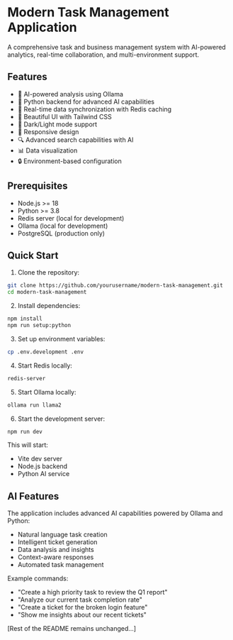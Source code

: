 # Modern Task Management Application

A comprehensive task and business management system with AI-powered analytics, real-time collaboration, and multi-environment support.

## Features

- 🤖 AI-powered analysis using Ollama
- 🐍 Python backend for advanced AI capabilities
- 🔄 Real-time data synchronization with Redis caching
- 🎨 Beautiful UI with Tailwind CSS
- 🌙 Dark/Light mode support
- 📱 Responsive design
- 🔍 Advanced search capabilities with AI
- 📊 Data visualization
- 🔒 Environment-based configuration

## Prerequisites

- Node.js >= 18
- Python >= 3.8
- Redis server (local for development)
- Ollama (local for development)
- PostgreSQL (production only)

## Quick Start

1. Clone the repository:
```bash
git clone https://github.com/yourusername/modern-task-management.git
cd modern-task-management
```

2. Install dependencies:
```bash
npm install
npm run setup:python
```

3. Set up environment variables:
```bash
cp .env.development .env
```

4. Start Redis locally:
```bash
redis-server
```

5. Start Ollama locally:
```bash
ollama run llama2
```

6. Start the development server:
```bash
npm run dev
```

This will start:
- Vite dev server
- Node.js backend
- Python AI service

## AI Features

The application includes advanced AI capabilities powered by Ollama and Python:

- Natural language task creation
- Intelligent ticket generation
- Data analysis and insights
- Context-aware responses
- Automated task management

Example commands:
- "Create a high priority task to review the Q1 report"
- "Analyze our current task completion rate"
- "Create a ticket for the broken login feature"
- "Show me insights about our recent tickets"

[Rest of the README remains unchanged...]